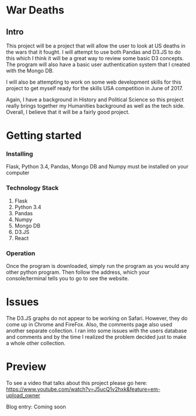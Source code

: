 # War Deaths
## Intro

This project will be a project that will allow the user to look at US deaths
in the wars that it fought. I will attempt to use both Pandas and D3.JS to do this
which I think it will be a great way to review some basic D3 concepts. The program
will also have a basic user authentication system that I created with the Mongo DB.

I will also be attempting to work on some web development skills for this project
to get myself ready for the skills USA competition in June of 2017.

Again, I have a background in History and Political Science so this project really
brings together my Humanities background as well as the tech side. Overall, I
believe that it will be a fairly good project.


# Getting started
### Installing
Flask, Python 3.4, Pandas, Mongo DB and Numpy must be installed on your computer

### Technology Stack

1. Flask
2. Python 3.4
3. Pandas
4. Numpy
5. Mongo DB
6. D3.JS
7. React

### Operation

Once the program is downloaded, simply run the program as you would any other python program.
Then follow the address, which your console/terminal tells you to go to see the
website.

# Issues

The D3.JS graphs do not appear to be working on Safari. However, they do come up in
Chrome and FireFox. Also, the comments page also used another separate collection.
I ran into some issues with the users database and comments and by the time I
realized the problem decided just to make a whole other collection.  

# Preview

To see a video that talks about this project please go here: https://www.youtube.com/watch?v=J5ucQ1v2hxk&feature=em-upload_owner

Blog entry: Coming soon
